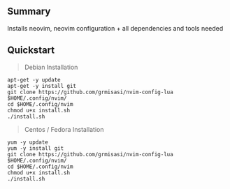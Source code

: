 ## Summary
Installs neovim, neovim configuration + all dependencies and tools needed

## Quickstart
> Debian Installation

```shell
apt-get -y update
apt-get -y install git
git clone https://github.com/grmisasi/nvim-config-lua $HOME/.config/nvim/
cd $HOME/.config/nvim
chmod u+x install.sh
./install.sh
```

> Centos / Fedora Installation

```shell
yum -y update
yum -y install git
git clone https://github.com/grmisasi/nvim-config-lua $HOME/.config/nvim/
cd $HOME/.config/nvim
chmod u+x install.sh
./install.sh
```
